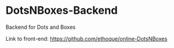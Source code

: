 # DotsNBoxes-Backend

Backend for Dots and Boxes

Link to front-end: https://github.com/ethoque/online-DotsNBoxes
